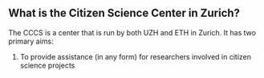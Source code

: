## What is the Citizen Science Center in Zurich?

The CCCS is a center that is run by both UZH and ETH in Zurich. It has two primary aims:

1. To provide assistance (in any form) for researchers involved in citizen science projects